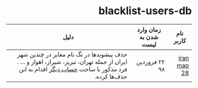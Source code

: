<div dir=rtl>

# blacklist-users-db

| نام کاربر | زمان وارد شدن به لیست | دلیل |
| ----- | ----- | ----- |
| [iran map 28](https://www.openstreetmap.org/user/iran%20map%2028)| ۲۲ فروردین ۹۸ | حذف پیشوند‌ها در تگ نام معابر در چندین شهر ایران از جمله تهران، تبریز، شیراز، اهواز و ... . فرد مذکور با ساخت [حساب دیگر](https://www.openstreetmap.org/user/Iran%20Map%20%2028) اقدام به این حذف‌ها کرده. |
